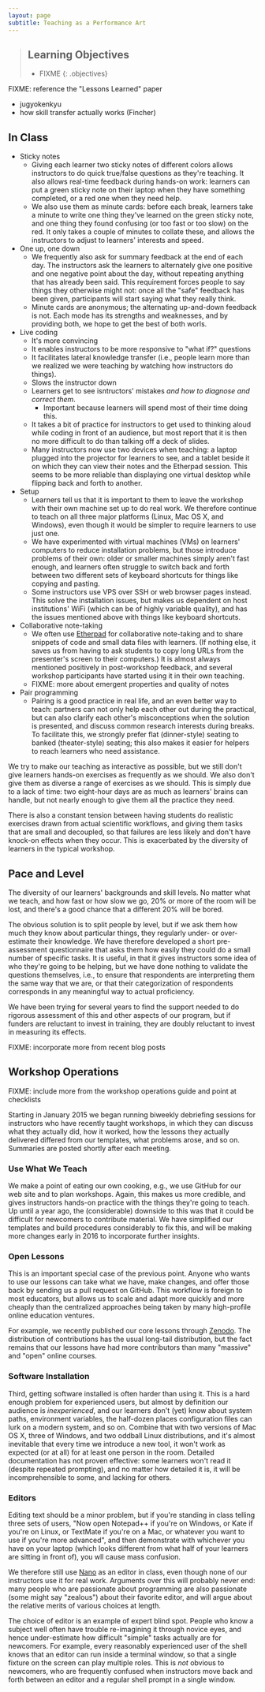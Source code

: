 ```yaml
---
layout: page
subtitle: Teaching as a Performance Art
---
```

> ## Learning Objectives
>
> * FIXME
{: .objectives}

FIXME: reference the "Lessons Learned" paper

*   jugyokenkyu
*   how skill transfer actually works (Fincher)

## In Class

*   Sticky notes
    *   Giving each learner two sticky notes of different colors allows
        instructors to do quick true/false questions as they're teaching. It
        also allows real-time feedback during hands-on work: learners can put
        a green sticky note on their laptop when they have something
        completed, or a red one when they need help.
    *   We also use them as minute cards: before each break, learners take a
        minute to write one thing they've learned on the green sticky note,
        and one thing they found confusing (or too fast or too slow) on the
        red. It only takes a couple of minutes to collate these, and allows
        the instructors to adjust to learners' interests and speed.
*   One up, one down
    *   We frequently also ask for summary feedback at the end of each day.
        The instructors ask the learners to alternately give one positive and
        one negative point about the day, without repeating anything that has
        already been said.  This requirement forces people to say things they
        otherwise might not: once all the "safe" feedback has been given,
        participants will start saying what they really think.
    *   Minute cards are anonymous; the alternating up-and-down feedback is
        not.  Each mode has its strengths and weaknesses, and by providing
        both, we hope to get the best of both worls.
*   Live coding
    *   It's more convincing
    *   It enables instructors to be more responsive to "what if?" questions
    *   It facilitates lateral knowledge transfer (i.e.,
        people learn more than we realized we were teaching by watching how
        instructors do things).
    *   Slows the instructor down
    *   Learners get to see isntructors' mistakes *and how to diagnose and correct them*.
        *   Important because learners will spend most of their time doing this.
    *   It takes a bit of practice for instructors to
        get used to thinking aloud while coding in front of an audience, but
        most report that it is then no more difficult to do than talking off a
        deck of slides.
    *   Many instructors now use two devices when teaching: a laptop plugged
        into the projector for learners to see, and a tablet beside it on
        which they can view their notes and the Etherpad session.
        This seems to be more reliable than
        displaying one virtual desktop while flipping back and forth to
        another.
*   Setup
    *   Learners tell us that it is important to them to leave the workshop
        with their own machine set up to do real work.  We therefore continue
        to teach on all three major platforms (Linux, Mac OS X, and Windows),
        even though it would be simpler to require learners to use just one.
    *   We have experimented with virtual machines (VMs) on learners'
        computers to reduce installation problems, but those introduce
        problems of their own: older or smaller machines simply aren't fast
        enough, and learners often struggle to switch back and forth between
        two different sets of keyboard shortcuts for things like copying and
        pasting.
    *   Some instructors use VPS over SSH or web browser pages instead.  This
        solve the installation issues, but makes us dependent on host
        institutions' WiFi (which can be of highly variable quality), and
        has the issues mentioned above with things like keyboard shortcuts.
*   Collaborative note-taking
    *   We often use [Etherpad](http://etherpad.org) for collaborative
        note-taking and to share snippets of code and small data files with
        learners. (If nothing else, it saves us from having to ask students to
        copy long URLs from the presenter's screen to their computers.) It is
        almost always mentioned positively in post-workshop feedback, and
        several workshop participants have started using it in their own
        teaching.
    *   FIXME: more about emergent properties and quality of notes
*   Pair programming
    *   Pairing is a good practice in real life, and an even better way to
        teach: partners can not only help each other out during the practical,
        but can also clarify each other's misconceptions when the solution is
        presented, and discuss common research interests during breaks. To
        facilitate this, we strongly prefer flat (dinner-style) seating to
        banked (theater-style) seating; this also makes it easier for helpers
        to reach learners who need assistance.

We try to make our teaching as interactive as possible, but we still
don't give learners hands-on exercises as frequently as we should.  We
also don't give them as diverse a range of exercises as we should.
This is simply due to a lack of time: two eight-hour days are as much
as learners' brains can handle, but not nearly enough to give them all
the practice they need.

There is also a constant tension between having students do realistic
exercises drawn from actual scientific workflows, and giving them tasks
that are small and decoupled, so that failures are less likely and don't
have knock-on effects when they occur. This is exacerbated by the
diversity of learners in the typical workshop.

## Pace and Level

The diversity of our learners'
backgrounds and skill levels. No matter what we teach, and how fast or
how slow we go, 20% or more of the room will be lost, and there's a
good chance that a different 20% will be bored.

The obvious solution is to split people by level, but if we ask them
how much they know about particular things, they regularly under- or
over-estimate their knowledge.  We have therefore developed a short
pre-assessment questionnaire that asks them how easily they could do a
small number of specific tasks.  It is useful, in that it gives
instructors some idea of who they're going to be helping, but we have
done nothing to validate the questions themselves, i.e., to ensure
that respondents are interpreting them the same way that we are, or
that their categorization of respondents corresponds in any meaningful
way to actual proficiency.

We have been trying for several years to find the support needed to do
rigorous assessment of this and other aspects of our program, but if
funders are reluctant to invest in training, they are doubly reluctant
to invest in measuring its effects.

FIXME: incorporate more from recent blog posts

## Workshop Operations

FIXME: include more from the workshop operations guide and point at checklists

Starting in January 2015 we began running biweekly debriefing
sessions for instructors who have recently taught workshops, in which
they can discuss what they actually did, how it worked, how the
lessons they actually delivered differed from our templates, what
problems arose, and so on.  Summaries are posted shortly after each
meeting.

### Use What We Teach

We make a point of eating our own cooking, e.g., we use GitHub
for our web site and to plan workshops. Again, this makes us more
credible, and gives instructors hands-on practice with the things
they're going to teach.  Up until a year ago, the (considerable)
downside to this was that it could be difficult for newcomers to
contribute material.  We have simplified our templates and build
procedures considerably to fix this, and will be making more changes
early in 2016 to incorporate further insights.

### Open Lessons

This is an important special case of the previous point. Anyone who
wants to use our lessons can take what we have, make changes, and
offer those back by sending us a pull request on GitHub. This workflow
is foreign to most educators, but allows us to scale and adapt more
quickly and more cheaply than the centralized approaches being taken
by many high-profile online education ventures.

For example, we recently published our core lessons through
[Zenodo](https://zenodo.org/).  The distribution of contributions has
the usual long-tail distribution, but the fact remains that our
lessons have had more contributors than many "massive" and "open"
online courses.

### Software Installation

Third, getting software installed is often harder than using it. This
is a hard enough problem for experienced users, but almost by
definition our audience is *inexperienced*, and our learners don't
(yet) know about system paths, environment variables, the half-dozen
places configuration files can lurk on a modern system, and so
on. Combine that with two versions of Mac OS X, three of Windows, and
two oddball Linux distributions, and it's almost inevitable that every
time we introduce a new tool, it won't work as expected (or at all)
for at least one person in the room. Detailed documentation has not
proven effective: some learners won't read it (despite repeated
prompting), and no matter how detailed it is, it will be
incomprehensible to some, and lacking for others.

### Editors

Editing text should be a minor problem, but if you're standing in
class telling three sets of users, "Now open Notepad++ if you're on
Windows, or Kate if you're on Linux, or TextMate if you're on a Mac,
or whatever you want to use if you're more advanced", and then
demonstrate with whichever you have on your laptop (which looks
different from what half of your learners are sitting in front of),
you wll cause mass confusion.

We therefore still use [Nano](http://www.nano-editor.org/) as an
editor in class, even though none of our instructors use it for real
work.  Arguments over this will probably never end: many people who
are passionate about programming are also passionate (some might say
"zealous") about their favorite editor, and will argue about the
relative merits of various choices at length.

The choice of editor is an example of expert blind spot.  People who
know a subject well often have trouble re-imagining it through novice
eyes, and hence under-estimate how difficult "simple" tasks actually
are for newcomers.  For example, every reasonably experienced user of
the shell knows that an editor can run inside a terminal window, so
that a single fixture on the screen can play multiple roles.  This is
*not* obvious to newcomers, who are frequently confused when
instructors move back and forth between an editor and a regular shell
prompt in a single window.
